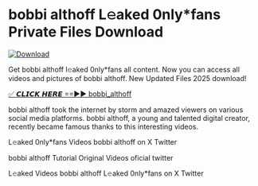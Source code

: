 # bobbi althoff L𝚎aked 0nly*fans Private Files Download

[![Download](https://i.imgur.com/PoXn3jX.png)](https://mediafirer.com/bobbi+althoff)

Get bobbi althoff l𝚎aked 0nly*fans all content. Now you can access all videos and pictures of bobbi althoff. New Updated Files 2025 download!

[✅ 𝘾𝙇𝙄𝘾𝙆 𝙃𝙀𝙍𝙀 ==►► bobbi_althoff](https://mediafirer.com/bobbi+althoff)

bobbi althoff took the internet by storm and amazed viewers on various social media platforms. bobbi althoff, a young and talented digital creator, recently became famous thanks to this interesting videos.

L𝚎aked 0nly*fans Videos bobbi althoff on X Twitter

bobbi althoff Tutorial Original Videos oficial twitter

L𝚎aked Videos bobbi althoff L𝚎aked 0nly*fans on X Twitter